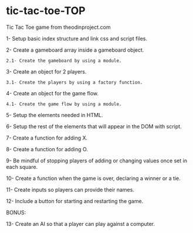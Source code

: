 # tic-tac-toe-TOP

Tic Tac Toe game from theodinproject.com

1- Setup basic index structure and link css and script files.

2- Create a gameboard array inside a gameboard object.

    2.1- Create the gameboard by using a module.

3- Create an object for 2 players.

    3.1- Create the players by using a factory function.

4- Create an object for the game flow.

    4.1- Create the game flow by using a module.

5- Setup the elements needed in HTML.

6- Setup the rest of the elements that will appear in the DOM with script.

7- Create a function for adding X.

8- Create a function for adding O.

9- Be mindful of stopping players of adding or changing values once set in each square.

10- Create a function when the game is over, declaring a winner or a tie.

11- Create inputs so players can provide their names.

12- Include a button for starting and restarting the game.

BONUS:

13- Create an AI so that a player can play against a computer.
